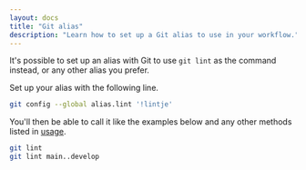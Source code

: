 ```yaml
---
layout: docs
title: "Git alias"
description: "Learn how to set up a Git alias to use in your workflow."
---
```


It's possible to set up an alias with Git to use `git lint` as the command instead, or any other alias you prefer.

Set up your alias with the following line.

```sh
git config --global alias.lint '!lintje'
```

You'll then be able to call it like the examples below and any other methods listed in [usage](#usage).

```sh
git lint
git lint main..develop
```
